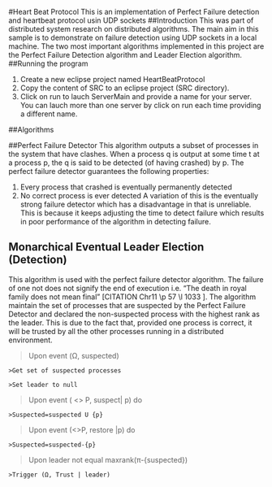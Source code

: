 #Heart Beat Protocol
This is an implementation of Perfect Failure detection and heartbeat protocol usin UDP sockets
##Introduction
This was part of distributed system research on distributed algorithms. The main aim in this sample is to demonstrate on failure detection using UDP sockets in a local machine. The two most important algorithms implemented in this project are the Perfect Failure Detection algorithm and Leader Election algorithm.
##Running the program

1. Create a new eclipse project named HeartBeatProtocol
2. Copy the content of SRC to an eclipse project (SRC directory).
3. Click on run to lauch ServerMain and provide a name for your server. You can lauch more than one server by click on run each time providing a different name.

##Algorithms

##Perfect Failure Detector
This algorithm outputs a subset of processes in the system that have clashes. When a process q is output at some time t at a process p, the q is said to be detected (of having crashed) by p. The perfect failure detector guarantees the following properties:
1. Every process that crashed is eventually permanently detected
2. No correct process is ever detected
A variation of this is the eventually strong failure detector which has a disadvantage in that is unreliable. This is because it keeps adjusting the time to detect failure which results in poor performance of the algorithm in detecting failure.

## Monarchical Eventual Leader Election (Detection)
This algorithm is used with the perfect failure detector algorithm. The failure of one not does not signify the end of execution i.e. “The death in royal family does not mean final” [CITATION Chr11 \p 57 \l 1033 ]. The algorithm maintain the set of processes that are suspected by the Perfect Failure Detector and declared the non-suspected process with the highest rank as the leader. This is due to the fact that, provided one process is correct, it will be trusted by all the other processes running in a distributed environment. 

  >Upon event (Ω, suspected)
  
    >Get set of suspected processes
    
    >Set leader to null
    
  >Upon event ( <> P, suspect| p) do
  
    >Suspected=suspected U {p}
    
  >Upon event (<>P, restore |p) do
  
    >Suspected=suspected-{p}
    
  >Upon leader not equal maxrank(π-{suspected})
  
    >Trigger (Ω, Trust | leader)
